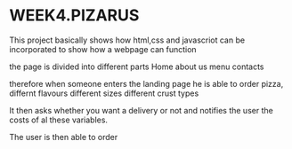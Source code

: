 # WEEK4.PIZARUS
This project basically shows how html,css and javascriot can be incorporated
to show how a webpage can function

the page is divided into different parts
Home
about us
menu
contacts

therefore when someone enters the landing page he is able to order pizza,
differnt flavours
different sizes
different crust types

It then asks whether you want a delivery or not and notifies the user the costs of al these variables.

The user is then able to order
